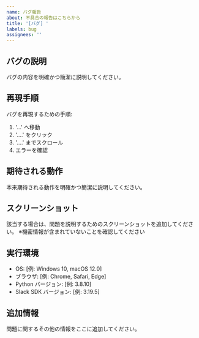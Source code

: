 ```yaml
---
name: バグ報告
about: 不具合の報告はこちらから
title: '[バグ] '
labels: bug
assignees: ''
---
```


## バグの説明
バグの内容を明確かつ簡潔に説明してください。

## 再現手順
バグを再現するための手順:
1. '...' へ移動
2. '....' をクリック
3. '....' までスクロール
4. エラーを確認

## 期待される動作
本来期待される動作を明確かつ簡潔に説明してください。

## スクリーンショット
該当する場合は、問題を説明するためのスクリーンショットを追加してください。
※機密情報が含まれていないことを確認してください

## 実行環境
 - OS: [例: Windows 10, macOS 12.0]
 - ブラウザ: [例: Chrome, Safari, Edge]
 - Python バージョン: [例: 3.8.10]
 - Slack SDK バージョン: [例: 3.19.5]

## 追加情報
問題に関するその他の情報をここに追加してください。
